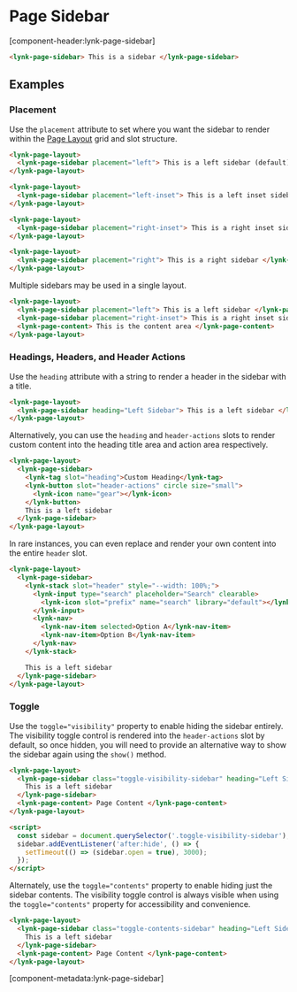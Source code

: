 # Page Sidebar

[component-header:lynk-page-sidebar]

```html preview
<lynk-page-sidebar> This is a sidebar </lynk-page-sidebar>
```

## Examples

### Placement

Use the `placement` attribute to set where you want the sidebar to render within the [Page Layout](/components/page-layout) grid and slot structure.

```html preview
<lynk-page-layout>
  <lynk-page-sidebar placement="left"> This is a left sidebar (default) </lynk-page-sidebar>
</lynk-page-layout>
```

```html preview
<lynk-page-layout>
  <lynk-page-sidebar placement="left-inset"> This is a left inset sidebar </lynk-page-sidebar>
</lynk-page-layout>
```

```html preview
<lynk-page-layout>
  <lynk-page-sidebar placement="right-inset"> This is a right inset sidebar </lynk-page-sidebar>
</lynk-page-layout>
```

```html preview
<lynk-page-layout>
  <lynk-page-sidebar placement="right"> This is a right sidebar </lynk-page-sidebar>
</lynk-page-layout>
```

Multiple sidebars may be used in a single layout.

```html preview
<lynk-page-layout>
  <lynk-page-sidebar placement="left"> This is a left sidebar </lynk-page-sidebar>
  <lynk-page-sidebar placement="right-inset"> This is a right inset sidebar </lynk-page-sidebar>
  <lynk-page-content> This is the content area </lynk-page-content>
</lynk-page-layout>
```

### Headings, Headers, and Header Actions

Use the `heading` attribute with a string to render a header in the sidebar with a title.

```html preview
<lynk-page-layout>
  <lynk-page-sidebar heading="Left Sidebar"> This is a left sidebar </lynk-page-sidebar>
</lynk-page-layout>
```

Alternatively, you can use the `heading` and `header-actions` slots to render custom content into the heading title area and action area respectively.

```html preview
<lynk-page-layout>
  <lynk-page-sidebar>
    <lynk-tag slot="heading">Custom Heading</lynk-tag>
    <lynk-button slot="header-actions" circle size="small">
      <lynk-icon name="gear"></lynk-icon>
    </lynk-button>
    This is a left sidebar
  </lynk-page-sidebar>
</lynk-page-layout>
```

In rare instances, you can even replace and render your own content into the entire `header` slot.

```html preview
<lynk-page-layout>
  <lynk-page-sidebar>
    <lynk-stack slot="header" style="--width: 100%;">
      <lynk-input type="search" placeholder="Search" clearable>
        <lynk-icon slot="prefix" name="search" library="default"></lynk-icon>
      </lynk-input>
      <lynk-nav>
        <lynk-nav-item selected>Option A</lynk-nav-item>
        <lynk-nav-item>Option B</lynk-nav-item>
      </lynk-nav>
    </lynk-stack>

    This is a left sidebar
  </lynk-page-sidebar>
</lynk-page-layout>
```

### Toggle

Use the `toggle="visibility"` property to enable hiding the sidebar entirely. The visibility toggle control is rendered into the `header-actions` slot by default, so once hidden, you will need to provide an alternative way to show the sidebar again using the `show()` method.

```html preview
<lynk-page-layout>
  <lynk-page-sidebar class="toggle-visibility-sidebar" heading="Left Sidebar" toggle="visibility" open>
    This is a left sidebar
  </lynk-page-sidebar>
  <lynk-page-content> Page Content </lynk-page-content>
</lynk-page-layout>

<script>
  const sidebar = document.querySelector('.toggle-visibility-sidebar');
  sidebar.addEventListener('after:hide', () => {
    setTimeout(() => (sidebar.open = true), 3000);
  });
</script>
```

Alternately, use the `toggle="contents"` property to enable hiding just the sidebar contents. The visibility toggle control is always visible when using the `toggle="contents"` property for accessibility and convenience.

```html preview
<lynk-page-layout>
  <lynk-page-sidebar class="toggle-contents-sidebar" heading="Left Sidebar" toggle="contents" open>
    This is a left sidebar
  </lynk-page-sidebar>
  <lynk-page-content> Page Content </lynk-page-content>
</lynk-page-layout>
```

[component-metadata:lynk-page-sidebar]
